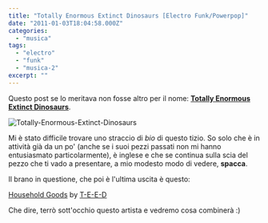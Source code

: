 ```yaml
---
title: "Totally Enormous Extinct Dinosaurs [Electro Funk/Powerpop]"
date: "2011-01-03T18:04:58.000Z"
categories:
  - "musica"
tags:
  - "electro"
  - "funk"
  - "musica-2"
excerpt: ""
---
```


Questo post se lo meritava non fosse altro per il nome: **[Totally Enormous Extinct Dinosaurs](http://www.myspace.com/totallyenormousextinctdinosaurs)**.

![](https://enricodeleo.s3.eu-south-1.amazonaws.com/uploads/2011/01/Totally-Enormous-Extinct-Dinosaurs.jpg "Totally-Enormous-Extinct-Dinosaurs")

Mi è stato difficile trovare uno straccio di _bio_ di questo tizio. So solo che è in attività già da un po' (anche se i suoi pezzi passati non mi hanno entusiasmato particolarmente), è inglese e che se continua sulla scia del pezzo che ti vado a presentare, a mio modesto modo di vedere, **spacca**.

Il brano in questione, che poi è l'ultima uscita è questo:

 [Household Goods](http://soundcloud.com/t-e-e-d/household-goods) by [T-E-E-D](http://soundcloud.com/t-e-e-d)

Che dire, terrò sott'occhio questo artista e vedremo cosa combinerà :)
